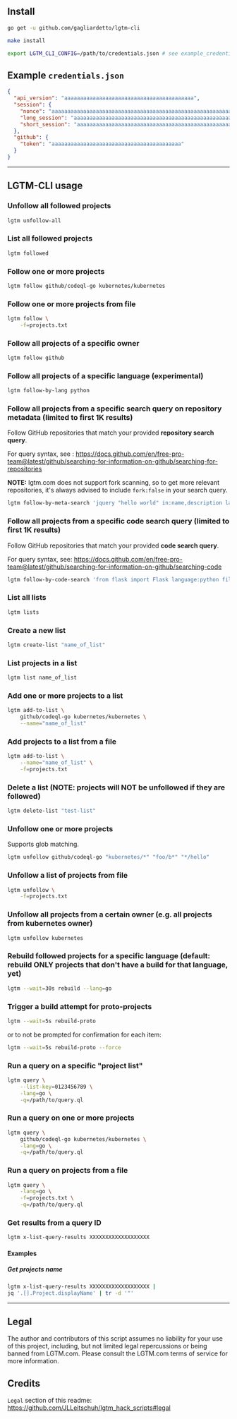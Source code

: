 ## Install

```bash
go get -u github.com/gagliardetto/lgtm-cli

make install

export LGTM_CLI_CONFIG=/path/to/credentials.json # see example_credentials.json
```

## Example `credentials.json`

```json
{
  "api_version": "aaaaaaaaaaaaaaaaaaaaaaaaaaaaaaaaaaaaaaaaa",
  "session": {
    "nonce": "aaaaaaaaaaaaaaaaaaaaaaaaaaaaaaaaaaaaaaaaaaaaaaaaaaaaaaaaaaaaaaaaaaaaaaaaaaaaaaaaaaaaaaaaaaaaaaaaaaaaaaaaaaaaaaaaaaaaaaaaaaa",
    "long_session": "aaaaaaaaaaaaaaaaaaaaaaaaaaaaaaaaaaaaaaaaaaaaaaaaaaaaaaaaaaaaaaaaaaaaaaaaaaaaaaaaaaaaaaaaaaaaaaaaaaaaaaaaaaaaaaaaaaaaaaaaaaa",
    "short_session": "aaaaaaaaaaaaaaaaaaaaaaaaaaaaaaaaaaaaaaaaaaaaaaaaaaaaaaaaaaaaaaaaaaaaaaaaaaaaaaaaaaaaaaaaaaaaaaaaaaaaaaaaaaaaaaaaaaaaaaaaaaa"
  },
  "github": {
    "token": "aaaaaaaaaaaaaaaaaaaaaaaaaaaaaaaaaaaaaaaaa"
  }
}
```

---

## LGTM-CLI usage

### Unfollow all followed projects

```bash
lgtm unfollow-all
```

### List all followed projects

```bash
lgtm followed
```

### Follow one or more projects

```bash
lgtm follow github/codeql-go kubernetes/kubernetes
```

### Follow one or more projects from file

```bash
lgtm follow \
	-f=projects.txt
```

### Follow all projects of a specific owner

```bash
lgtm follow github
```

### Follow all projects of a specific language (experimental)

```bash
lgtm follow-by-lang python
```

### Follow all projects from a specific search query on repository metadata (limited to first 1K results)

Follow GitHub repositories that match your provided **repository search query**.

For query syntax, see : https://docs.github.com/en/free-pro-team@latest/github/searching-for-information-on-github/searching-for-repositories

**NOTE:** lgtm.com does not support fork scanning, so to get more relevant repositories, it's always advised to include `fork:false` in your search query.

```bash
lgtm follow-by-meta-search 'jquery "hello world" in:name,description language:javascript fork:false'
```

### Follow all projects from a specific code search query (limited to first 1K results)

Follow GitHub repositories that match your provided **code search query**.

For query syntax, see: https://docs.github.com/en/free-pro-team@latest/github/searching-for-information-on-github/searching-code

```bash
lgtm follow-by-code-search 'from flask import Flask language:python filename:"__init__.py"'
```

### List all lists

```bash
lgtm lists
```

### Create a new list

```bash
lgtm create-list "name_of_list"
```

### List projects in a list

```bash
lgtm list name_of_list
```

### Add one or more projects to a list

```bash
lgtm add-to-list \
	github/codeql-go kubernetes/kubernetes \
	--name="name_of_list"
```

### Add projects to a list from a file

```bash
lgtm add-to-list \
	--name="name_of_list" \
	-f=projects.txt
```

### Delete a list (NOTE: projects will NOT be unfollowed if they are followed)

```bash
lgtm delete-list "test-list"
```

### Unfollow one or more projects

Supports glob matching.

```bash
lgtm unfollow github/codeql-go "kubernetes/*" "foo/b*" "*/hello"
```

### Unfollow a list of projects from file

```bash
lgtm unfollow \
	-f=projects.txt
```

### Unfollow all projects from a certain owner (e.g. all projects from kubernetes owner)

```bash
lgtm unfollow kubernetes
```

### Rebuild followed projects for a specific language (default: rebuild ONLY projects that don't have a build for that language, yet)

```bash
lgtm --wait=30s rebuild --lang=go
```

### Trigger a build attempt for proto-projects

```bash
lgtm --wait=5s rebuild-proto
```

or to not be prompted for confirmation for each item:

```bash
lgtm --wait=5s rebuild-proto --force
```


### Run a query on a specific "project list"

```bash
lgtm query \
	--list-key=0123456789 \
	-lang=go \
	-q=/path/to/query.ql
```

### Run a query on one or more projects

```bash
lgtm query \
	github/codeql-go kubernetes/kubernetes \
	-lang=go \
	-q=/path/to/query.ql
```

### Run a query on projects from a file

```bash
lgtm query \
	-lang=go \
	-f=projects.txt \
	-q=/path/to/query.ql
```

### Get results from a query ID

```bash
lgtm x-list-query-results XXXXXXXXXXXXXXXXXXX
```

#### Examples

##### Get projects name
```bash
lgtm x-list-query-results XXXXXXXXXXXXXXXXXXX | 
jq '.[].Project.displayName' | tr -d '"'
```

---

## Legal

The author and contributors of this script assumes no liability for your use of this project, including, but not limited legal repercussions or being banned from LGTM.com. Please consult the LGTM.com terms of service for more information.

## Credits

`Legal` section of this readme: https://github.com/JLLeitschuh/lgtm_hack_scripts#legal
